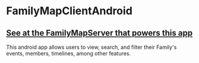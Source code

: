 # FamilyMapClientAndroid

## [See at the FamilyMapServer that powers this app](https://github.com/ErnestAV/FamilyMapServer)

This android app allows users to view, search, and filter their Family's events, members, timelines, among other features.
